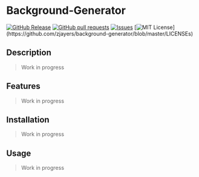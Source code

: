 # Background-Generator
[![GitHub Release](https://img.shields.io/github/release/zjayers/background-generator.svg?style=flat)]()
[![GitHub pull requests](https://img.shields.io/github/issues-pr/zjayers/background-generator.svg?style=flat)]()
[![Issues](https://img.shields.io/github/issues-raw/zjayers/background-generator.svg?maxAge=25000)](https://github.com/zjayers/background-generator/issues)
[![MIT License](https://img.shields.io/apm/l/atomic-ui.svg?)](https://github.com/zjayers/background-generator/blob/master/LICENSEs)

## Description

> Work in progress

## Features

> Work in progress

## Installation

> Work in progress

## Usage

> Work in progress